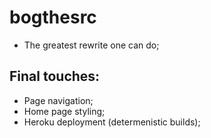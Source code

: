 # bogthesrc
- The greatest rewrite one can do;

## Final touches:
- Page navigation;
- Home page styling;
- Heroku deployment (determenistic builds);
